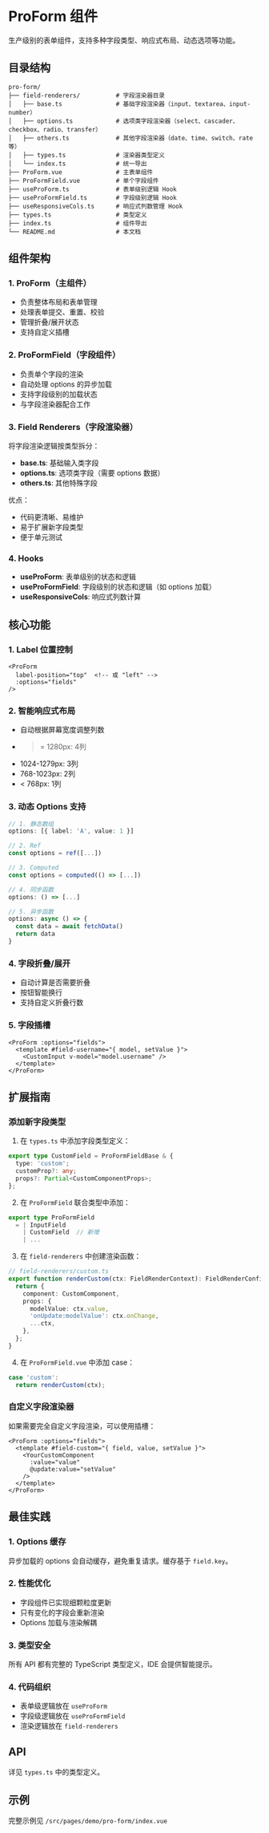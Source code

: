 # ProForm 组件

生产级别的表单组件，支持多种字段类型、响应式布局、动态选项等功能。

## 目录结构

```
pro-form/
├── field-renderers/          # 字段渲染器目录
│   ├── base.ts               # 基础字段渲染器（input、textarea、input-number）
│   ├── options.ts            # 选项类字段渲染器（select、cascader、checkbox、radio、transfer）
│   ├── others.ts             # 其他字段渲染器（date、time、switch、rate等）
│   ├── types.ts              # 渲染器类型定义
│   └── index.ts              # 统一导出
├── ProForm.vue               # 主表单组件
├── ProFormField.vue          # 单个字段组件
├── useProForm.ts             # 表单级别逻辑 Hook
├── useProFormField.ts        # 字段级别逻辑 Hook
├── useResponsiveCols.ts      # 响应式列数管理 Hook
├── types.ts                  # 类型定义
├── index.ts                  # 组件导出
└── README.md                 # 本文档
```

## 组件架构

### 1. ProForm（主组件）

- 负责整体布局和表单管理
- 处理表单提交、重置、校验
- 管理折叠/展开状态
- 支持自定义插槽

### 2. ProFormField（字段组件）

- 负责单个字段的渲染
- 自动处理 options 的异步加载
- 支持字段级别的加载状态
- 与字段渲染器配合工作

### 3. Field Renderers（字段渲染器）

将字段渲染逻辑按类型拆分：

- **base.ts**: 基础输入类字段
- **options.ts**: 选项类字段（需要 options 数据）
- **others.ts**: 其他特殊字段

优点：

- 代码更清晰、易维护
- 易于扩展新字段类型
- 便于单元测试

### 4. Hooks

- **useProForm**: 表单级别的状态和逻辑
- **useProFormField**: 字段级别的状态和逻辑（如 options 加载）
- **useResponsiveCols**: 响应式列数计算

## 核心功能

### 1. Label 位置控制

```vue
<ProForm
  label-position="top"  <!-- 或 "left" -->
  :options="fields"
/>
```

### 2. 智能响应式布局

- 自动根据屏幕宽度调整列数
- > = 1280px: 4列
- 1024-1279px: 3列
- 768-1023px: 2列
- < 768px: 1列

### 3. 动态 Options 支持

```typescript
// 1. 静态数组
options: [{ label: 'A', value: 1 }]

// 2. Ref
const options = ref([...])

// 3. Computed
const options = computed(() => [...])

// 4. 同步函数
options: () => [...]

// 5. 异步函数
options: async () => {
  const data = await fetchData()
  return data
}
```

### 4. 字段折叠/展开

- 自动计算是否需要折叠
- 按钮智能换行
- 支持自定义折叠行数

### 5. 字段插槽

```vue
<ProForm :options="fields">
  <template #field-username="{ model, setValue }">
    <CustomInput v-model="model.username" />
  </template>
</ProForm>
```

## 扩展指南

### 添加新字段类型

1. 在 `types.ts` 中添加字段类型定义：

```typescript
export type CustomField = ProFormFieldBase & {
  type: 'custom';
  customProp?: any;
  props?: Partial<CustomComponentProps>;
};
```

2. 在 `ProFormField` 联合类型中添加：

```typescript
export type ProFormField
  = | InputField
    | CustomField  // 新增
    | ...
```

3. 在 `field-renderers` 中创建渲染函数：

```typescript
// field-renderers/custom.ts
export function renderCustom(ctx: FieldRenderContext): FieldRenderConfig {
  return {
    component: CustomComponent,
    props: {
      modelValue: ctx.value,
      'onUpdate:modelValue': ctx.onChange,
      ...ctx,
    },
  };
}
```

4. 在 `ProFormField.vue` 中添加 case：

```typescript
case 'custom':
  return renderCustom(ctx);
```

### 自定义字段渲染器

如果需要完全自定义字段渲染，可以使用插槽：

```vue
<ProForm :options="fields">
  <template #field-custom="{ field, value, setValue }">
    <YourCustomComponent
      :value="value"
      @update:value="setValue"
    />
  </template>
</ProForm>
```

## 最佳实践

### 1. Options 缓存

异步加载的 options 会自动缓存，避免重复请求。缓存基于 `field.key`。

### 2. 性能优化

- 字段组件已实现细颗粒度更新
- 只有变化的字段会重新渲染
- Options 加载与渲染解耦

### 3. 类型安全

所有 API 都有完整的 TypeScript 类型定义，IDE 会提供智能提示。

### 4. 代码组织

- 表单级逻辑放在 `useProForm`
- 字段级逻辑放在 `useProFormField`
- 渲染逻辑放在 `field-renderers`

## API

详见 `types.ts` 中的类型定义。

## 示例

完整示例见 `/src/pages/demo/pro-form/index.vue`

